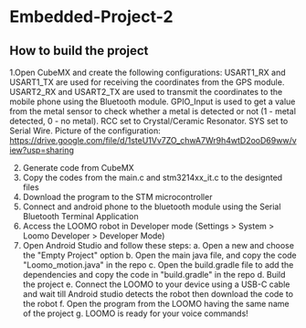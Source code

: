 # Embedded-Project-2

## How to build the project
 1.Open CubeMX and create the following configurations: 
  USART1_RX and USART1_TX are used for receiving the coordinates from the GPS module.
  USART2_RX and USART2_TX are used to transmit the coordinates to the mobile phone using the Bluetooth module.
  GPIO_Input is used to get a value from the metal sensor to check whether a metal is detected or not (1 - metal detected, 0 - no metal).
  RCC set to Crystal/Ceramic Resonator.
  SYS set to Serial Wire.
  Picture of the configuration: https://drive.google.com/file/d/1steU1Vv7ZO_chwA7Wr9h4wtD2ooD69ww/view?usp=sharing
  
2. Generate code from CubeMX
3. Copy the codes from the main.c and stm3214xx_it.c to the designted files
4. Download the program to the STM microcontroller  
5. Connect and android phone to the bluetooth module using the Serial Bluetooth Terminal Application
6. Access the LOOMO robot in Developer mode (Settings > System > Loomo Developer > Developer Mode)
7. Open Android Studio and follow these steps:
   a. Open a new and choose the "Empty Project" option
   b. Open the main java file, and copy the code "Loomo_motion.java" in the repo
   c. Open the build.gradle file to add the dependencies and copy the code in "build.gradle" in the repo
   d. Build the project
   e. Connect the LOOMO to your device using a USB-C cable and wait till Android studio detects the robot then download the code to the robot
   f. Open the program from the LOOMO having the same name of the project
   g. LOOMO is ready for your voice commands!
